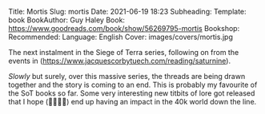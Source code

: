Title: Mortis
Slug: mortis
Date: 2021-06-19 18:23
Subheading: 
Template: book
BookAuthor: Guy Haley
Book: https://www.goodreads.com/book/show/56269795-mortis
Bookshop: 
Recommended:
Language: English
Cover: images/covers/mortis.jpg

The next instalment in the Siege of Terra series, following on from the events in (https://www.jacquescorbytuech.com/reading/saturnine).

*Slowly* but surely, over this massive series, the threads are being drawn together and the story is coming to an end. This is probably my favourite of the SoT books so far. Some very interesting new titbits of lore got released that I hope (🤞🤞🤞🤞) end up having an impact in the 40k world down the line.

